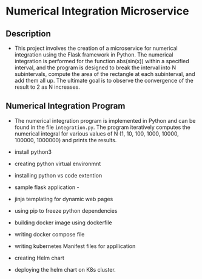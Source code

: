 # Numerical Integration Microservice

## Description

- This project involves the creation of a microservice for numerical integration using the Flask framework in Python. The numerical integration is performed for the function abs(sin(x)) within a specified interval, and the program is designed to break the interval into N subintervals, compute the area of the rectangle at each subinterval, and add them all up. The ultimate goal is to observe the convergence of the result to 2 as N increases.

## Numerical Integration Program

- The numerical integration program is implemented in Python and can be found in the file `integration.py`. The program iteratively computes the numerical integral for various values of N (1, 10, 100, 1000, 10000, 100000, 1000000) and prints the results.

- install python3
-  creating python virtual environmnt 
- installing python vs code extention
-  sample flask application - 
- jinja templating for dynamic web pages
- using pip to freeze python dependencies
- building docker image using dockerfile
- writing docker compose file
- writing kubernetes Manifest files for appllication 
- creating Helm chart
- deploying the helm chart on K8s cluster.
